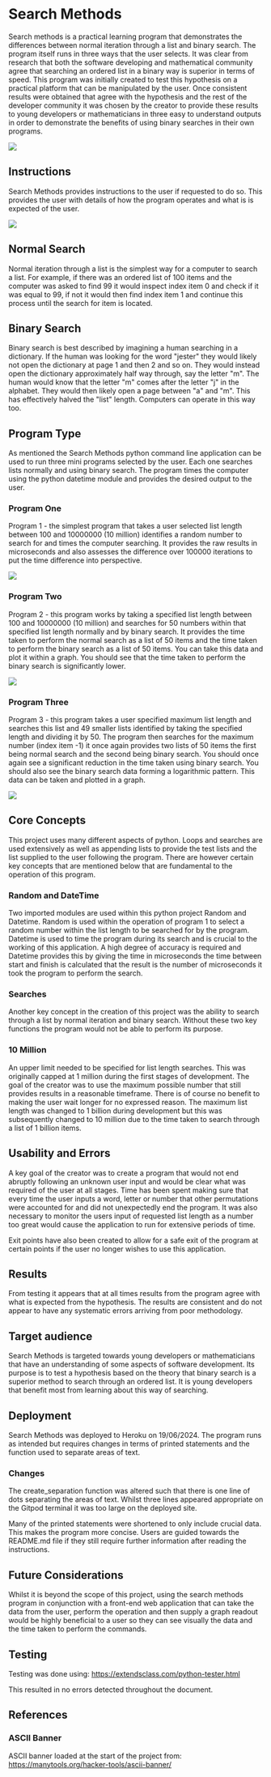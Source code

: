 # Search Methods


Search methods is a practical learning program that demonstrates the differences between normal iteration through a list and binary search. The program itself runs in three ways that the user selects. It was clear from research that both the software developing and mathematical community agree that searching an ordered list in a binary way is superior in terms of speed. This program was initially created to test this hypothesis on a practical platform that can be manipulated by the user. Once consistent results were obtained that agree with the hypothesis and the rest of the developer community it was chosen by the creator to provide these results to young developers or mathematicians in three easy to understand outputs in order to demonstrate the benefits of using binary searches in their own programs.

<img src="assets/images/sm-home.jpg">

## Instructions
Search Methods provides instructions to the user if requested to do so. This provides the user with details of how the program operates and what is is expected of the user. 

<img src="assets/images/sm_instructions.jpg">

## Normal Search
Normal iteration through a list is the simplest way for a computer to search a list. For example, if there was an ordered list of 100 items and the computer was asked to find 99 it would inspect index item 0 and check if it was equal to 99, if not it would then find index item 1 and continue this process until the search for item is located.


## Binary Search
Binary search is best described by imagining a human searching in a dictionary. If the human was looking for the word "jester" they would likely not open the dictionary at page 1 and then 2 and so on. They would instead open the dictionary approximately half way through, say the letter "m". The human would know that the letter "m" comes after the letter "j" in the alphabet. They would then likely open a page between "a" and "m". This has effectively halved the "list" length. Computers can operate in this way too.


## Program Type
As mentioned the Search Methods python command line application can be used to run three mini programs selected by the user. Each one searches lists normally and using binary search. The program times the computer using the python datetime module and provides the desired output to the user.


### Program One
Program 1 - the simplest program that takes a user selected list length between 100 and 10000000 (10 million) identifies a random number to search for and times the computer searching. It provides the raw results in microseconds and also assesses the difference over 100000 iterations to put the time difference into perspective.

<img src="assets/images/sm_prog_1.jpg">

### Program Two
Program 2 - this program works by taking a specified list length between 100 and 10000000 (10 million) and searches for 50 numbers within that specified list length normally and by binary search. It provides the time taken to perform the normal search as a list of 50 items and the time taken to perform the binary search as a list of 50 items. You can take this data and plot it within a graph. You should see that the time taken to perform the binary search is significantly lower.

<img src="assets/images/sm_prog_2.jpg">

### Program Three
Program 3 - this program takes a user specified maximum list length and searches this list and 49 smaller lists identified by taking the specified length and dividing it by 50. The program then searches for the maximum number (index item -1) it once again provides two lists of 50 items the first being normal search and the second being binary search. You should once again see a significant reduction in the time taken using binary search. You should also see the binary search data forming a logarithmic pattern. This data can be taken and plotted in a graph.

<img src="assets/images/sm_prog_3.jpg">

## Core Concepts
This project uses many different aspects of python. Loops and searches are used extensively as well as appending lists to provide the test lists and the list supplied to the user following the program. There are however certain key concepts that are mentioned below that are fundamental to the operation of this program.


### Random and DateTime
Two imported modules are used within this python project Random and Datetime. Random is used within the operation of program 1 to select a random number within the list length to be searched for by the program. Datetime is used to time the program during its search and is crucial to the working of this application. A high degree of accuracy is required and Datetime provides this by giving the time in microseconds the time between start and finish is calculated that the result is the number of microseconds it took the program to perform the search.


### Searches
Another key concept in the creation of this project was the ability to search through a list by normal iteration and binary search. Without these two key functions the program would not be able to perform its purpose.


### 10 Million
An upper limit needed to be specified for list length searches. This was originally capped at 1 million during the first stages of development. The goal of the creator was to use the maximum possible number that still provides results in a reasonable timeframe. There is of course no benefit to making the user wait longer for no expressed reason. The maximum list length was changed to 1 billion during development but this was subsequently changed to 10 million due to the time taken to search through a list of 1 billion items.


## Usability and Errors
A key goal of the creator was to create a program that would not end abruptly following an unknown user input and would be clear what was required of the user at all stages. Time has been spent making sure that every time the user inputs a word, letter or number that other permutations were accounted for and did not unexpectedly end the program. It was also necessary to monitor the users input of requested list length as a number too great would cause the application to run for extensive periods of time.


Exit points have also been created to allow for a safe exit of the program at certain points if the user no longer wishes to use this application.


## Results
From testing it appears that at all times results from the program agree with what is expected from the hypothesis. The results are consistent and do not appear to have any systematic errors arriving from poor methodology.


## Target audience
Search Methods is targeted towards young developers or mathematicians that have an understanding of some aspects of software development. Its purpose is to test a hypothesis based on the theory that binary search is a superior method to search through an ordered list. It is young developers that benefit most from learning about this way of searching.


## Deployment
Search Methods was deployed to Heroku on 19/06/2024. The program runs as intended but requires changes in terms of printed statements and the function used to separate areas of text.


### Changes
The create_separation function was altered such that there is one line of dots separating the areas of text. Whilst three lines appeared appropriate on the Gitpod terminal it was too large on the deployed site.


Many of the printed statements were shortened to only include crucial data. This makes the program more concise. Users are guided towards the README.md file if they still require further information after reading the instructions.


## Future Considerations
Whilst it is beyond the scope of this project, using the search methods program in conjunction with a front-end web application that can take the data from the user, perform the operation and then supply a graph readout would be highly beneficial to a user so they can see visually the data and the time taken to perform the commands.

## Testing
Testing was done using: https://extendsclass.com/python-tester.html

This resulted in no errors detected throughout the document. 

## References 

### ASCII Banner 
ASCII banner loaded at the start of the project from: https://manytools.org/hacker-tools/ascii-banner/ 